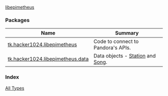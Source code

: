 [libepimetheus](./index.md)

### Packages

| Name | Summary |
|---|---|
| [tk.hacker1024.libepimetheus](tk.hacker1024.libepimetheus/index.md) | Code to connect to Pandora's APIs. |
| [tk.hacker1024.libepimetheus.data](tk.hacker1024.libepimetheus.data/index.md) | Data objects - [Station](tk.hacker1024.libepimetheus.data/-station/index.md) and [Song](tk.hacker1024.libepimetheus.data/-song/index.md). |

### Index

[All Types](alltypes/index.md)
